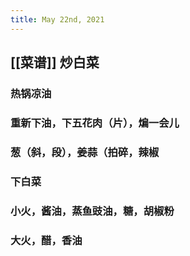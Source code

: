 ```yaml
---
title: May 22nd, 2021
---
```


## [[菜谱]] 炒白菜
### 热锅凉油
### 重新下油，下五花肉（片），煸一会儿
### 葱（斜，段），姜蒜（拍碎，辣椒
### 下白菜
### 小火，酱油，蒸鱼豉油，糖，胡椒粉
### 大火，醋，香油

